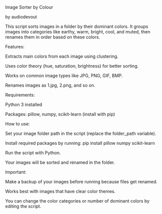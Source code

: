 Image Sorter by Colour

by audiodevout



This script sorts images in a folder by their dominant colors. It groups images into categories like earthy, warm, bright, cool, and muted, then renames them in order based on these colors.

Features:

Extracts main colors from each image using clustering.

Uses color theory (hue, saturation, brightness) for better sorting.

Works on common image types like JPG, PNG, GIF, BMP.

Renames images as 1.jpg, 2.png, and so on.

Requirements:

Python 3 installed

Packages: pillow, numpy, scikit-learn (install with pip)

How to use:

Set your image folder path in the script (replace the folder_path variable).

Install required packages by running:
pip install pillow numpy scikit-learn

Run the script with Python.

Your images will be sorted and renamed in the folder.

Important:

Make a backup of your images before running because files get renamed.

Works best with images that have clear color themes.

You can change the color categories or number of dominant colors by editing the script.


